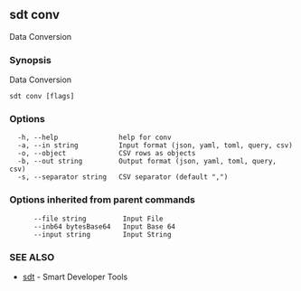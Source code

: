 ## sdt conv

Data Conversion

### Synopsis

Data Conversion

```
sdt conv [flags]
```

### Options

```
  -h, --help               help for conv
  -a, --in string          Input format (json, yaml, toml, query, csv)
  -o, --object             CSV rows as objects
  -b, --out string         Output format (json, yaml, toml, query, csv)
  -s, --separator string   CSV separator (default ",")
```

### Options inherited from parent commands

```
      --file string         Input File
      --inb64 bytesBase64   Input Base 64
      --input string        Input String
```

### SEE ALSO

* [sdt](sdt.md)	 - Smart Developer Tools

